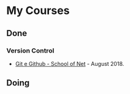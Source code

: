 # My Courses

## Done

### Version Control

- [Git e Github - School of Net](https://www.schoolofnet.com/curso-git-e-github/) - August 2018.

## Doing


